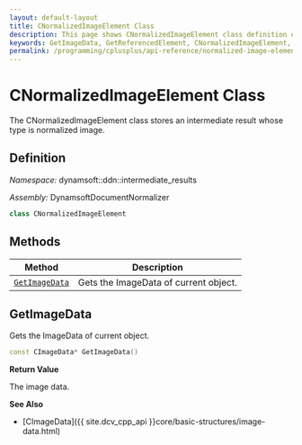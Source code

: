```yaml
---
layout: default-layout
title: CNormalizedImageElement Class
description: This page shows CNormalizedImageElement class definition of Dynamsoft Document Normalizer SDK C++ Edition.
keywords: GetImageData, GetReferencedElement, CNormalizedImageElement, api reference
permalink: /programming/cplusplus/api-reference/normalized-image-element.html
---
```


# CNormalizedImageElement Class

The CNormalizedImageElement class stores an intermediate result whose type is normalized image.

## Definition

*Namespace:* dynamsoft::ddn::intermediate_results

*Assembly:* DynamsoftDocumentNormalizer

```cpp
class CNormalizedImageElement
```

## Methods

| Method | Description |
|--------|-------------|
| [`GetImageData`](#getimagedata) | Gets the ImageData of current object. |

## GetImageData

Gets the ImageData of current object.

```cpp
const CImageData* GetImageData() 
```

**Return Value**

The image data.

**See Also**

* [CImageData]({{ site.dcv_cpp_api }}core/basic-structures/image-data.html)
